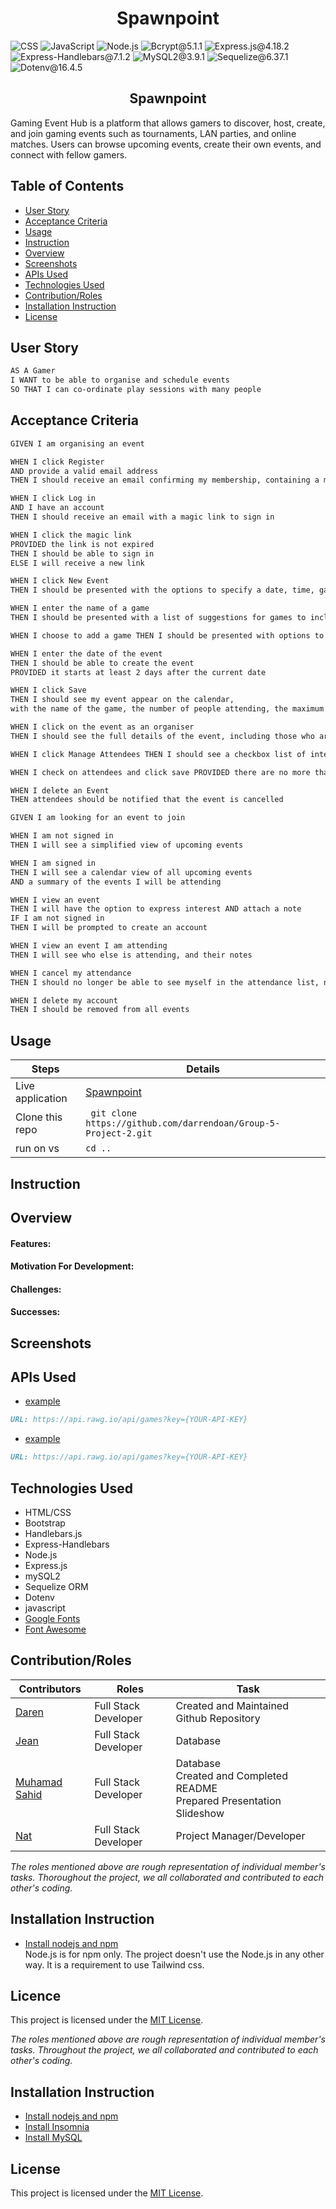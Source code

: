 <h1 align ="center">Spawnpoint</h1>

![CSS](https://img.shields.io/badge/CSS-blue) ![JavaScript](https://img.shields.io/badge/JavaScript-yellow) ![Node.js](https://img.shields.io/badge/Node.js-orange) ![Bcrypt@5.1.1](https://img.shields.io/badge/Bcrypt@5.1.1-gold) ![Express.js@4.18.2](https://img.shields.io/badge/Express.js@4.18.2-grey) ![Express-Handlebars@7.1.2](https://img.shields.io/badge/Express_Handlebars@7.1.2-babyblue) ![MySQL2@3.9.1](https://img.shields.io/badge/MySQL2@3.9.1-lightgreen) ![Sequelize@6.37.1](https://img.shields.io/badge/Sequelize@6.37.1-lightblue) ![Dotenv@16.4.5](https://img.shields.io/badge/Dotenv@16.4.5-lavender)

<h2 align ="center">Spawnpoint</h2>

Gaming Event Hub is a platform that allows gamers to discover, host, create, and join gaming events such as tournaments, LAN parties, and online matches. Users can browse upcoming events, create their own events, and connect with fellow gamers.

## Table of Contents

- [User Story](#user-story)
- [Acceptance Criteria](#acceptance-criteria)
- [Usage](#Usage)
- [Instruction](#instruction)
- [Overview](#overview)
- [Screenshots](#screenshots)
- [APIs Used](#apis-used)
- [Technologies Used](#technologies-used)
- [Contribution/Roles](#contributionroles)
- [Installation Instruction](#installation-instruction)
- [License](#license)

## User Story

```md
AS A Gamer
I WANT to be able to organise and schedule events
SO THAT I can co-ordinate play sessions with many people
```

## Acceptance Criteria

```md
GIVEN I am organising an event

WHEN I click Register
AND provide a valid email address
THEN I should receive an email confirming my membership, containing a magic link

WHEN I click Log in
AND I have an account
THEN I should receive an email with a magic link to sign in

WHEN I click the magic link
PROVIDED the link is not expired
THEN I should be able to sign in
ELSE I will receive a new link

WHEN I click New Event
THEN I should be presented with the options to specify a date, time, game, and notes

WHEN I enter the name of a game
THEN I should be presented with a list of suggestions for games to include OR presented with the option to add a game, if it is not listed

WHEN I choose to add a game THEN I should be presented with options to set the game name, platforms, maximum number of players, type of game, and notes about the game

WHEN I enter the date of the event
THEN I should be able to create the event
PROVIDED it starts at least 2 days after the current date

WHEN I click Save
THEN I should see my event appear on the calendar,
with the name of the game, the number of people attending, the maximum capacity, the starting time and finishing time

WHEN I click on the event as an organiser
THEN I should see the full details of the event, including those who are interested in attending

WHEN I click Manage Attendees THEN I should see a checkbox list of interested people, and checkboxes next to those who are already marked to attend

WHEN I check on attendees and click save PROVIDED there are no more than the maximum capacity THEN I should see the updated list of attendees matching my selection

WHEN I delete an Event
THEN attendees should be notified that the event is cancelled

GIVEN I am looking for an event to join

WHEN I am not signed in
THEN I will see a simplified view of upcoming events

WHEN I am signed in
THEN I will see a calendar view of all upcoming events
AND a summary of the events I will be attending

WHEN I view an event
THEN I will have the option to express interest AND attach a note
IF I am not signed in
THEN I will be prompted to create an account

WHEN I view an event I am attending
THEN I will see who else is attending, and their notes

WHEN I cancel my attendance
THEN I should no longer be able to see myself in the attendance list, nor the notes of attendees

WHEN I delete my account
THEN I should be removed from all events
```

## Usage

| Steps            | Details                                                           |
| ---------------- | ----------------------------------------------------------------- |
| Live application | [Spawnpoint](https://github.com/darrendoan/Group-5-Project-2.git) |
| Clone this repo  | ` git clone https://github.com/darrendoan/Group-5-Project-2.git`  |
| run on vs        | `cd ..`                                                           |

## Instruction

## Overview

#### Features:

#### Motivation For Development:

#### Challenges:

#### Successes:

## Screenshots

## APIs Used

- [example](https://.../)

```md
URL: https://api.rawg.io/api/games?key={YOUR-API-KEY}
```

- [example](https://.../)

```md
URL: https://api.rawg.io/api/games?key={YOUR-API-KEY}
```

## Technologies Used

- HTML/CSS
- Bootstrap
- Handlebars.js
- Express-Handlebars
- Node.js
- Express.js
- mySQL2
- Sequelize ORM
- Dotenv
- javascript
- [Google Fonts](https://fonts.google.com/)
- [Font Awesome](https://fontawesome.com/)

## Contribution/Roles

| Contributors                                   | Roles                | Task                                                                          |
| ---------------------------------------------- | -------------------- | ----------------------------------------------------------------------------- |
| [Daren](https://github.com/darrendoan)         | Full Stack Developer | Created and Maintained Github Repository<br>                                  |
| [Jean](https://github.com/)                    | Full Stack Developer | Database<br>                                                                  |
| [Muhamad Sahid](https://github.com/BrxwnSugxr) | Full Stack Developer | Database<br> Created and Completed README<br> Prepared Presentation Slideshow |
| [Nat](https://github.com/natpoulson)           | Full Stack Developer | Project Manager/Developer                                                     |

_The roles mentioned above are rough representation of individual member's tasks. Thoroughout the project, we all collaborated and contributed to each other's coding._

## Installation Instruction

- [Install nodejs and npm](https://nodejs.org/en/download)  
  Node.js is for npm only. The project doesn't use the Node.js in any other way. It is a requirement to use Tailwind css.

## Licence

This project is licensed under the [MIT License](https://github.com/Yukitoshi12345/The-University-of-Gaming/blob/main/LICENSE).

_The roles mentioned above are rough representation of individual member's tasks. Throughout the project, we all collaborated and contributed to each other's coding._

## Installation Instruction

- [Install nodejs and npm](https://nodejs.org/en/download)
- [Install Insomnia](https://insomnia.rest/download)
- [Install MySQL](https://dev.mysql.com/downloads/mysql/)

## License

This project is licensed under the [MIT License](https://github.com/Yukitoshi12345/lets-brag/blob/main/LICENSE).
